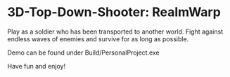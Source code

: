 # 3D-Top-Down-Shooter: RealmWarp

Play as a soldier who has been transported to another world. Fight against endless waves of enemies and survive for as long as possible.

Demo can be found under Build/PersonalProject.exe

Have fun and enjoy!
